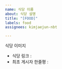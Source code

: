 ```yaml
---
name: 식당 이름
about: 식당 설명
title: "[FOOD]"
labels: food
assignees: kimjaejun-nbt

---
```


식당 이미지

- 식당 링크 : 
- 최초 게시자 한줄평 :
